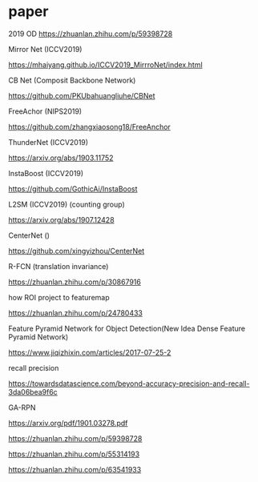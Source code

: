 # paper

2019 OD
https://zhuanlan.zhihu.com/p/59398728



Mirror Net (ICCV2019)

https://mhaiyang.github.io/ICCV2019_MirrroNet/index.html

CB Net (Composit Backbone Network)

https://github.com/PKUbahuangliuhe/CBNet

FreeAchor (NIPS2019)

https://github.com/zhangxiaosong18/FreeAnchor

ThunderNet (ICCV2019)

https://arxiv.org/abs/1903.11752

InstaBoost (ICCV2019)

https://github.com/GothicAi/InstaBoost

L2SM (ICCV2019) (counting group)

https://arxiv.org/abs/1907.12428

CenterNet ()

https://github.com/xingyizhou/CenterNet


R-FCN (translation invariance)

https://zhuanlan.zhihu.com/p/30867916


how ROI project to featuremap

https://zhuanlan.zhihu.com/p/24780433

Feature Pyramid Network for Object Detection(New Idea Dense Feature Pyramid Network)

https://www.jiqizhixin.com/articles/2017-07-25-2

recall precision

https://towardsdatascience.com/beyond-accuracy-precision-and-recall-3da06bea9f6c

GA-RPN

https://arxiv.org/pdf/1901.03278.pdf

https://zhuanlan.zhihu.com/p/59398728

https://zhuanlan.zhihu.com/p/55314193

https://zhuanlan.zhihu.com/p/63541933
